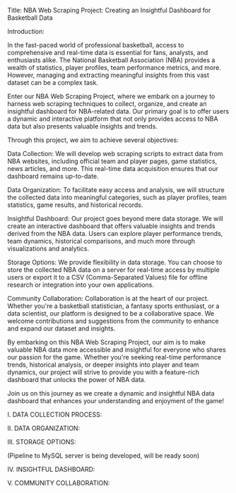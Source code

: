 Title: NBA Web Scraping Project: Creating an Insightful Dashboard for Basketball Data

Introduction:

In the fast-paced world of professional basketball, access to comprehensive and real-time data is essential for fans, analysts, and enthusiasts alike. The National Basketball Association (NBA) provides a wealth of statistics, player profiles, team performance metrics, and more. However, managing and extracting meaningful insights from this vast dataset can be a complex task.

Enter our NBA Web Scraping Project, where we embark on a journey to harness web scraping techniques to collect, organize, and create an insightful dashboard for NBA-related data. Our primary goal is to offer users a dynamic and interactive platform that not only provides access to NBA data but also presents valuable insights and trends.

Through this project, we aim to achieve several objectives:

Data Collection: We will develop web scraping scripts to extract data from NBA websites, including official team and player pages, game statistics, news articles, and more. This real-time data acquisition ensures that our dashboard remains up-to-date.

Data Organization: To facilitate easy access and analysis, we will structure the collected data into meaningful categories, such as player profiles, team statistics, game results, and historical records.

Insightful Dashboard: Our project goes beyond mere data storage. We will create an interactive dashboard that offers valuable insights and trends derived from the NBA data. Users can explore player performance trends, team dynamics, historical comparisons, and much more through visualizations and analytics.

Storage Options: We provide flexibility in data storage. You can choose to store the collected NBA data on a server for real-time access by multiple users or export it to a CSV (Comma-Separated Values) file for offline research or integration into your own applications.

Community Collaboration: Collaboration is at the heart of our project. Whether you're a basketball statistician, a fantasy sports enthusiast, or a data scientist, our platform is designed to be a collaborative space. We welcome contributions and suggestions from the community to enhance and expand our dataset and insights.

By embarking on this NBA Web Scraping Project, our aim is to make valuable NBA data more accessible and insightful for everyone who shares our passion for the game. Whether you're seeking real-time performance trends, historical analysis, or deeper insights into player and team dynamics, our project will strive to provide you with a feature-rich dashboard that unlocks the power of NBA data.

Join us on this journey as we create a dynamic and insightful NBA data dashboard that enhances your understanding and enjoyment of the game!

I. DATA COLLECTION PROCESS:

II. DATA ORGANIZATION:

III. STORAGE OPTIONS: 

(Pipeline to MySQL server is being developed, will be ready soon)

IV. INSIGHTFUL DASHBOARD:

V. COMMUNITY COLLABORATION:
